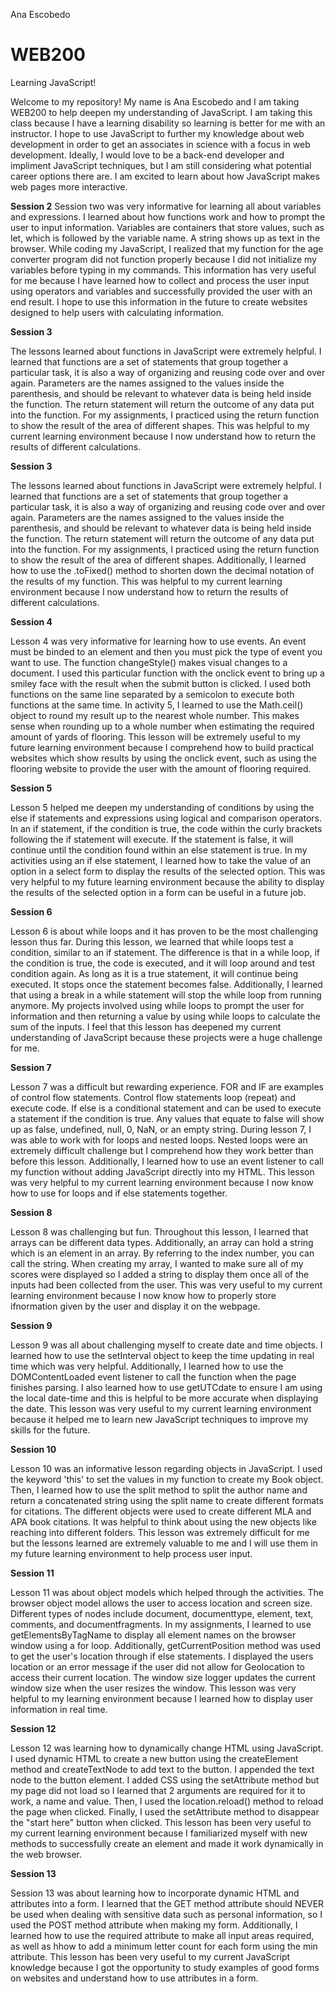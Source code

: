 Ana Escobedo
# WEB200
Learning JavaScript!

Welcome to my repository! My name is Ana Escobedo and I am taking WEB200 to help deepen my understanding of JavaScript. I am taking this class because I have a learning disability so learning is better for me with an instructor. I hope to use JavaScript to further my knowledge about web development in order to get an associates in science with a focus in web development. Ideally, I would love to be a back-end developer and impliment JavaScript techniques, but I am still considering what potential career options there are. I am excited to learn about how JavaScript makes web pages more interactive. 

<b>Session 2</b>
Session two was very informative for learning all about variables and expressions. I learned about how functions work and how to prompt the user to input information. Variables are containers that store values, such as let, which is followed by the variable name. A string shows up as text in the browser. While coding my JavaScript, I realized that my function for the age converter program did not function properly because I did not initialize my variables before typing in my commands. This information has very useful for me because I have learned how to collect and process the user input using operators and variables and successfully provided the user with an end result. I hope to use this information in the future to create websites designed to help users with calculating information. 

<b>Session 3</b>
<p>
    The lessons learned about functions in JavaScript were extremely helpful. I learned that functions are a set of statements that group together a particular task, it is also a way of organizing and reusing code over and over again. Parameters are the names assigned to the values inside the parenthesis, and should be relevant to whatever data is being held inside the function. The return statement will return the outcome of any data put into the function. For my assignments, I practiced using the return function to show the result of the area of different shapes. This was helpful to my current learning environment because I now understand how to return the results of different calculations. 
</p>

<b>Session 3</b>
<p>
    The lessons learned about functions in JavaScript were extremely helpful. I learned that functions are a set of statements that group together a particular task, it is also a way of organizing and reusing code over and over again. Parameters are the names assigned to the values inside the parenthesis, and should be relevant to whatever data is being held inside the function. The return statement will return the outcome of any data put into the function. For my assignments, I practiced using the return function to show the result of the area of different shapes. Additionally, I learned how to use the .toFixed() method to shorten down the decimal notation of the results of my function. This was helpful to my current learning environment because I now understand how to return the results of different calculations. 
</p>

<b>Session 4</b>
<p>
Lesson 4 was very informative for learning how to use events. An event must be binded to an element and then you must pick the type of event you want to use. The function changeStyle() makes visual changes to a document. I used this particular function with the onclick event to bring up a smiley face with the result when the submit button is clicked. I used both functions on the same line separated by a semicolon to execute both functions at the same time. In activity 5, I learned to use the Math.ceil() object to round my result up to the nearest whole number. This makes sense when rounding up to a whole number when estimating the required amount of yards of flooring. This lesson will be extremely useful to my future learning environment because I comprehend how to build practical websites which show results by using the onclick event, such as using the flooring website to provide the user with the amount of flooring required. 
</p>

<b>Session 5</b>
<p>
Lesson 5 helped me deepen my understanding of conditions by using the else if statements and expressions using logical and comparison operators. In an if statement, if the condition is true, the code within the curly brackets following the if statement will execute. If the statement is false, it will continue until the condition found within an else statement is true. In my activities using an if else statement, I learned how to take the value of an option in a select form to display the results of the selected option. This was very helpful to my future learning environment because the ability to display the results of the selected option in a form can be useful in a future job. 
</p>

<b>Session 6</b>
<p>
Lesson 6 is about while loops and it has proven to be the most challenging lesson thus far. During this lesson, we learned that while loops test a condition, similar to an if statement. The difference is that in a while loop, if the condition is true, the code is executed, and it will loop around and test condition again. As long as it is a true statement, it will continue being executed. It stops once the statement becomes false. Additionally, I learned that using a break in a while statement will stop the while loop from running anymore. My projects involved using while loops to prompt the user for information and then returning a value by using while loops to calculate the sum of the inputs. I feel that this lesson has deepened my current understanding of JavaScript because these projects were a huge challenge for me. 

</p>

<b>Session 7</b>
<p>
Lesson 7 was a difficult but rewarding experience. FOR and IF are examples of control flow statements. Control flow statements loop (repeat) and execute code. If else is a conditional statement and can be used to execute a statement if the condition is true. Any values that equate to false will show up as false, undefined, null, 0, NaN, or an empty string. During lesson 7, I was able to work with for loops and nested loops. Nested loops were an extremely difficult challenge but I comprehend how they work better than before this lesson. Additionally, I learned how to use an event listener to call my function without adding JavaScript directly into my HTML. This lesson was very helpful to my current learning environment because I now know how to use for loops and if else statements together. 
</p>

<b>Session 8</b>
<p>
Lesson 8 was challenging but fun. Throughout this lesson, I learned that arrays can be different data types. Additionally, an array can hold a string which is an element in an array. By referring to the index number, you can call the string. When creating my array, I wanted to make sure all of my scores were displayed so I added a string to display them once all of the inputs had been collected from the user. This was very useful to my current learning environment because I now know how to properly store ifnormation given by the user and display it on the webpage. 
</p> 

<b>Session 9</b>
<p>
Lesson 9 was all about challenging myself to create date and time objects. I learned how to use the setInterval object to keep the time updating in real time which was very helpful. Additionally, I learned how to use the DOMContentLoaded event listener to call the function when the page finishes parsing. I also learned how to use getUTCdate to ensure I am using the local date-time and this is helpful to be more accurate when displaying the date. This lesson was very useful to my current learning environment because it helped me to learn new JavaScript techniques to improve my skills for the future. 
</p>

<b>Session 10</b>
<p>
Lesson 10 was an informative lesson regarding objects in JavaScript. I used the keyword 'this' to set the values in my function to create my Book object. Then, I learned how to use the split method to split the author name and return a concatenated string using the split name to create different formats for citations. The different objects were used to create different MLA and APA book citations. It was helpful to think about using the new objects like reaching into different folders. This lesson was extremely difficult for me but the lessons learned are extremely valuable to me and I will use them in my future learning environment to help process user input. 
</p>

<b>Session 11</b>
<p>
Lesson 11 was about object models which helped through the activities. The browser object model allows the user to access location and screen size. Different types of nodes include document, documenttype, element, text, comments, and documentfragments. In my assignments, I learned to use getElementsByTagName to display all element names on the browser window using a for loop. Additionally, getCurrentPosition method was used to get the user's location through if else statements. I displayed the users location or an error message
if the user did not allow for Geolocation to access their current location. The window size logger updates the current window size when the user resizes the window. This lesson was very helpful to my learning environment because I learned how to display user information in real time. 
</p>

<b>Session 12</b>
<p>
Lesson 12 was learning how to dynamically change HTML using JavaScript. I used dynamic HTML to create a new button using the createElement method and createTextNode to add text to the button. I appended the text node to the button element. I added CSS using the setAttribute method but my page did not load so I learned that 2 arguments are required for it to work, a name and value. Then, I used the location.reload() method to reload the page when clicked. Finally, I used the setAttribute method to disappear the "start here" button when clicked. This lesson has been very useful to my current learning environment because I familiarized myself with new methods to successfully create an element and made it work dynamically in the web browser.
</p>

<b>Session 13 </b>
<p>
Session 13 was about learning how to incorporate dynamic HTML and attributes into a form.
I learned that the GET method attribute should NEVER be used when dealing with sensitive data such as personal information, so I used the POST method attribute when making my form. Additionally, I learned how to use the required attribute to make all input areas required, as well as hhow to add a minimum letter count for each form using the min attribute. This lesson has been very useful to my current JavaScript knowledge because I got the opportunity to study examples of good forms on websites and understand how to use attributes in a form. 
</p>
